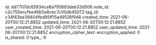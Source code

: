 id: dd7707dc65834ce8a795893deb33d506
note_id: c2c755eccfbe46b5a8cec7c00db45072
tag_id: c34f43be39404fbd95ff15a49128f948
created_time: 2021-06-20T00:12:21.885Z
updated_time: 2021-06-20T00:12:21.885Z
user_created_time: 2021-06-20T00:12:21.885Z
user_updated_time: 2021-06-20T00:12:21.885Z
encryption_cipher_text: 
encryption_applied: 0
is_shared: 0
type_: 6